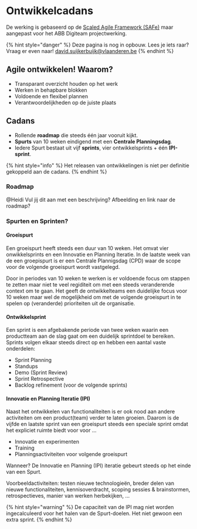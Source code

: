 # Ontwikkelcadans

De werking is gebaseerd op de [Scaled Agile Framework \(SAFe\)](https://www.scaledagileframework.com) maar aangepast voor het ABB Digiteam projectwerking.

{% hint style="danger" %}
Deze pagina is nog in opbouw. Lees je iets raar? Vraag er even naar! [david.suijkerbuijk@vlaanderen.be](mailto:david.suijkerbuijk@vlaanderen.be)
{% endhint %}

## Agile ontwikkelen! Waarom?

* Transparant overzicht houden op het werk
* Werken in behapbare blokken
* Voldoende en flexibel plannen
* Verantwoordelijkheden op de juiste plaats

## Cadans

* Rollende **roadmap** die steeds één jaar vooruit kijkt.
* **Spurts** van 10 weken eindigend met een **Centrale Planningsdag**.
* Iedere Spurt bestaat uit vijf **sprints**, vier ontwikkelsprints +  één **IPI-sprint**.

{% hint style="info" %}
Het releasen van ontwikkelingen is niet per definitie gekoppeld aan de cadans.
{% endhint %}

### Roadmap

@Heidi Vul jij dit aan met een beschrijving? Afbeelding en link naar de roadmap?

### Spurten en Sprinten?

#### Groeispurt

Een groeispurt heeft steeds een duur van 10 weken. Het omvat vier onwikkelsprints en een Innovatie en Planning Iteratie. In de laatste week van de een groepispurt is er een Centrale Plannigsdag \(CPD\) waar de scope voor de volgende groeispurt wordt vastgelegd. 

Door in periodes van 10 weken te werken is er voldoende focus om stappen te zetten maar niet te veel regiditeit om met een steeds veranderende context om te gaan. Het geeft de ontwikkelteams een duidelijke focus voor 10 weken maar wel de mogelijkheid om met de volgende groeispurt in te spelen op \(veranderde\) prioriteiten uit de organisatie.

#### Ontwikkelsprint

Een sprint is een afgebakende periode van twee weken waarin een productteam aan de slag gaat om een duidelijk sprintdoel te bereiken. Sprints volgen elkaar steeds direct op en hebben een aantal vaste onderdelen:

* Sprint Planning
* Standups
* Demo \(Sprint Review\)
* Sprint Retrospective
* Backlog refinement \(voor de volgende sprints\)

#### Innovatie en Planning Iteratie \(IPI\)

Naast het ontwikkelen van functionaliteiten is er ook nood aan andere activiteiten om een product\(team\) verder te laten groeien. Daarom is de vijfde en laatste sprint van een groeispurt steeds een speciale sprint omdat het expliciet ruimte biedt voor voor … 

* Innovatie en experimenten
* Training
* Planningsactiviteiten voor volgende groeispurt

Wanneer? De Innovatie en Planning \(IPI\) iteratie gebeurt steeds op het einde van een Spurt.

Voorbeeldactiviteiten: testen nieuwe technologieën, breder delen van nieuwe functionaliteiten, kennisoverdracht, scoping sessies & brainstormen, retrospectieves, manier van werken herbekijken, …

{% hint style="warning" %}
De capaciteit van de IPI mag niet worden ingecalculeerd voor het halen van de Spurt-doelen. Het niet gewoon een extra sprint.
{% endhint %}

  






